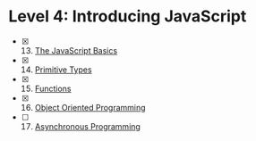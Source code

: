 # Level 4: Introducing JavaScript

- [x] 13. [The JavaScript Basics](./13-js-basics.md)
- [x] 14. [Primitive Types](./14-primitive-types.md)
- [x] 15. [Functions](./15-functions.md)
- [x] 16. [Object Oriented Programming](./16-oop.md)
- [ ] 17. [Asynchronous Programming](./17-async.md)
